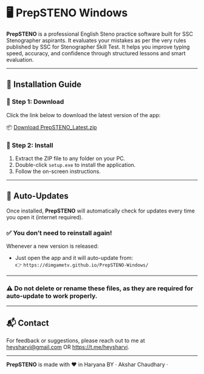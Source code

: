 # 🖥️ PrepSTENO Windows

**PrepSTENO** is a professional English Steno practice software built for SSC Stenographer aspirants. It evaluates your mistakes as per the very rules published by SSC for Stenographer Skill Test. It helps you improve typing speed, accuracy, and confidence through structured lessons and smart evaluation.

---

## 🚀 Installation Guide

### 🔹 Step 1: Download
Click the link below to download the latest version of the app:

📦 [Download PrepSTENO_Latest.zip](https://shrinkme.ink/prepstenozip)

### 🔹 Step 2: Install
1. Extract the ZIP file to any folder on your PC.
2. Double-click `setup.exe` to install the application.
3. Follow the on-screen instructions.

---

## 🔄 Auto-Updates

Once installed, **PrepSTENO** will automatically check for updates every time you open it (internet required).

### ✅ You don’t need to reinstall again!  
Whenever a new version is released:
- Just open the app and it will auto-update from:  
  👉 `https://dimgametv.github.io/PrepSTENO-Windows/`

---

### ⚠️ Do not delete or rename these files, as they are required for auto-update to work properly.

---

## 📬 Contact

For feedback or suggestions, please reach out to me at heysharvi@gmail.com OR https://t.me/heysharvi.

---

**PrepSTENO** is made with ❤️ in Haryana BY · Akshar Chaudhary ·
